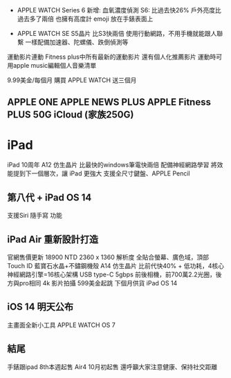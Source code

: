 - APPLE WATCH Series 6
  新增: 血氧濃度偵測
  S6: 比過去快26%
  戶外亮度比過去多了兩倍
  也擁有高度計
  emoji 放在手錶表面上

- APPLE WATCH SE
  S5晶片 比S3快兩倍
  使用行動網路，不用手機就能跟人聯繫
  一樣配備加速器、陀螺儀、跌倒偵測等


運動影片連動
Fitness plus中所有最新的運動影片
還有個人化推薦影片
運動時可用apple music編輯個人音樂清單

9.99美金/每個月
購買 APPLE WATCH 送三個月


APPLE ONE
APPLE NEWS PLUS
APPLE Fitness PLUS
50G iCloud (家族250G)
----------------------

# iPad


iPad 10周年
A12 仿生晶片 比最快的windows筆電快兩倍
配備神經網路學習
將效能提到下一個層次，讓 iPad 更強大
支援全尺寸鍵盤、APPLE Pencil

## 第八代 + iPad OS 14
支援Siri
隨手寫 功能

## iPad Air 重新設計打造
官網售價更新 18900 NTD
2360 x 1360 解析度
全貼合螢幕、廣色域，頂部 Touch ID
藍寶石水晶+不鏽鋼機殼
A14 仿生晶片
比前代快40% + 低功耗，4核心
神經網路引擎=16核心架構
USB type-C 5gbps
前後相機，前700萬2.2光圈，後方與pro相同 4k 影片拍攝
599美金起跳 下個月供貨
iPad OS 14

## iOS 14 明天公布
主畫面全新小工具
APPLE WATCH OS 7

## 結尾
手錶跟ipad 8th本週起售 Air4 10月初起售
還呼籲大家注意健康、保持社交距離


